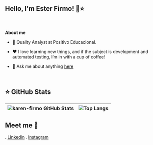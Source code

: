## Hello, I'm Ester Firmo! 👋⭐ 
  <!--  <p  align="center"><img  width="20%" height="20%" align="center" alt="Hello, I'm Beatriz C. Araújo!"  <img src="https://i.ibb.co/cv1VTQT/icon-github.png" alt="icon-github"
</p>-->

  

<br  />


**About me**

  

- 💼 Quality Analyst at Positivo Educacional.

  



  

- ❤️ I love learning new things, and if the subject is development and automated testing, I’m in with a cup of coffee!

  

- 💬 Ask me about anything [here](https://github.com/karen-firmo/Karen-Firmo)

   
<br  />  


## ⭐ GitHub Stats
| ![karen-firmo GitHub Stats](https://github-readme-stats.vercel.app/api?username=karen-firmo&show_icons=true&theme=dark&card_width=400&hide_title=true) | ![Top Langs](https://github-readme-stats.vercel.app/api/top-langs/?username=karen-firmo&show_icons=true&theme=dark&card_width=400&hide_title=true) |
|---|---|












## Meet me 💬 
. [Linkedin](https://www.linkedin.com/in/ester-karen/)
. [Instagram](https://www.instagram.com/esterfirmo_/)
